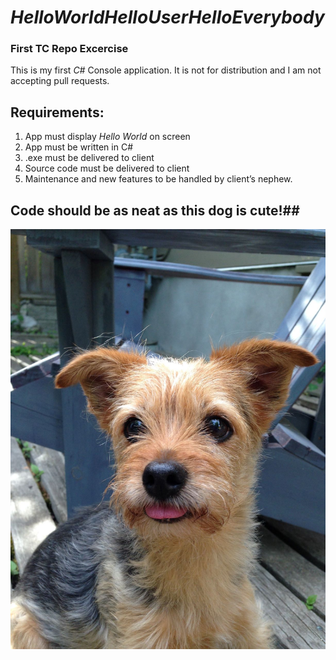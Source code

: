 # *HelloWorldHelloUserHelloEverybody*
### First TC Repo Excercise



This is my first *C#* Console application. It is not for distribution and I am not accepting pull requests.

## Requirements:

1. App must display *Hello World* on screen<br>
1. App must be written in C#<br>
1. .exe must be delivered to client<br>
1. Source code must be delivered to client<br>
1. Maintenance and new features to be handled by client’s nephew.<br>

## Code should be as neat as this dog is cute!##

![max](/Max-small.JPG)


